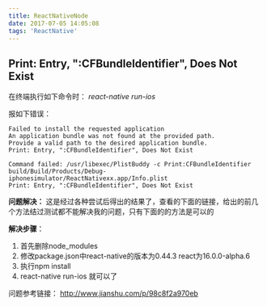 ```yaml
---
title: ReactNativeNode
date: 2017-07-05 14:05:08
tags: 'ReactNative'
---
```


Print: Entry, ":CFBundleIdentifier", Does Not Exist
---
在终端执行如下命令时：
*react-native run-ios*

报如下错误：
```
Failed to install the requested application
An application bundle was not found at the provided path.
Provide a valid path to the desired application bundle.
Print: Entry, ":CFBundleIdentifier", Does Not Exist

Command failed: /usr/libexec/PlistBuddy -c Print:CFBundleIdentifier build/Build/Products/Debug-iphonesimulator/ReactNativexx.app/Info.plist
Print: Entry, ":CFBundleIdentifier", Does Not Exist
```

**问题解决：**
这是经过各种尝试后得出的结果了，查看的下面的链接，给出的前几个方法结过测试都不能解决我的问题，只有下面的的方法是可以的

**解决步骤**：
1.  首先删除node_modules  
2.  修改package.json中react-native的版本为0.44.3 react为16.0.0-alpha.6
3.  执行npm install
4.  react-native run-ios 就可以了

问题参考链接：
http://www.jianshu.com/p/98c8f2a970eb
